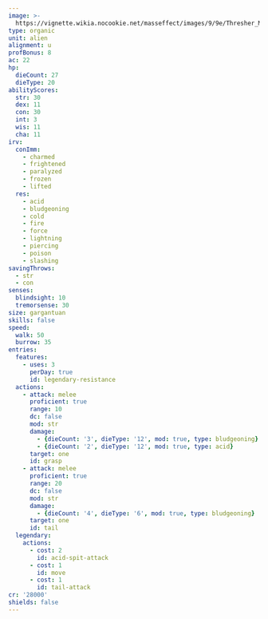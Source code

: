 ```yaml
---
image: >-
  https://vignette.wikia.nocookie.net/masseffect/images/9/9e/Thresher_Maw_ME2.png/revision/latest?cb=20100704014552
type: organic
unit: alien
alignment: u
profBonus: 8
ac: 22
hp:
  dieCount: 27
  dieType: 20
abilityScores:
  str: 30
  dex: 11
  con: 30
  int: 3
  wis: 11
  cha: 11
irv:
  conImm:
    - charmed
    - frightened
    - paralyzed
    - frozen
    - lifted
  res:
    - acid
    - bludgeoning
    - cold
    - fire
    - force
    - lightning
    - piercing
    - poison
    - slashing
savingThrows:
  - str
  - con
senses:
  blindsight: 10
  tremorsense: 30
size: gargantuan
skills: false
speed:
  walk: 50
  burrow: 35
entries:
  features:
    - uses: 3
      perDay: true
      id: legendary-resistance
  actions:
    - attack: melee
      proficient: true
      range: 10
      dc: false
      mod: str
      damage:
        - {dieCount: '3', dieType: '12', mod: true, type: bludgeoning}
        - {dieCount: '2', dieType: '12', mod: true, type: acid}
      target: one
      id: grasp
    - attack: melee
      proficient: true
      range: 20
      dc: false
      mod: str
      damage:
        - {dieCount: '4', dieType: '6', mod: true, type: bludgeoning}
      target: one
      id: tail
  legendary:
    actions:
      - cost: 2
        id: acid-spit-attack
      - cost: 1
        id: move
      - cost: 1
        id: tail-attack
cr: '28000'
shields: false
---
```

